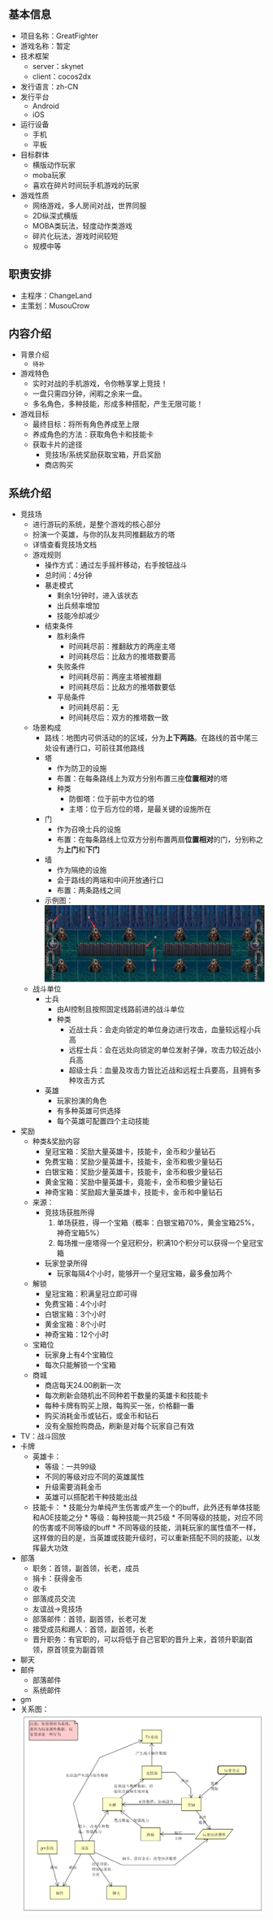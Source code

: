 ## 基本信息
* 项目名称：GreatFighter
* 游戏名称：暂定
* 技术框架
	* server：skynet
	* client：cocos2dx
* 发行语言：zh-CN
* 发行平台
	* Android
	* iOS
* 运行设备
	* 手机
	* 平板
* 目标群体
	* 横版动作玩家
	* moba玩家
	* 喜欢在碎片时间玩手机游戏的玩家
* 游戏性质
	* 网络游戏，多人房间对战，世界同服
	* 2D纵深式横版
	* MOBA类玩法，轻度动作类游戏
	* 碎片化玩法，游戏时间较短
	* 规模中等

## 职责安排
* 主程序：ChangeLand
* 主策划：MusouCrow

## 内容介绍
* 背景介绍
 	* `待补`  
 * 游戏特色
	 * 实时对战的手机游戏，令你畅享掌上竞技！
	 * 一盘只需四分钟，闲暇之余来一盘。
	 * 多名角色，多种技能，形成多种搭配，产生无限可能！
* 游戏目标
	* 最终目标：将所有角色养成至上限
	* 养成角色的方法：获取角色卡和技能卡
	* 获取卡片的途径
		* 竞技场/系统奖励获取宝箱，开启奖励
		* 商店购买

## 系统介绍
* 竞技场
	* 进行游玩的系统，是整个游戏的核心部分
	* 扮演一个英雄，与你的队友共同推翻敌方的塔
	* 详情查看竞技场文档
	* 游戏规则
		* 操作方式：通过左手摇杆移动，右手按钮战斗
		* 总时间：4分钟
		* 暴走模式
			* 剩余1分钟时，进入该状态
			* 出兵频率增加
			* 技能冷却减少
		* 结束条件
	    	* 胜利条件
		    	* 时间耗尽前：推翻敌方的两座主塔
		    	* 时间耗尽后：比敌方的推塔数要高
			* 失败条件
				* 时间耗尽前：两座主塔被推翻
				* 时间耗尽后：比敌方的推塔数要低
			* 平局条件
				* 时间耗尽前：无
				* 时间耗尽后：双方的推塔数一致
	* 场景构成
		* 路线：地图内可供活动的的区域，分为**上下两路**。在路线的首中尾三处设有通行口，可前往其他路线
		* 塔
			* 作为防卫的设施
			* 布置：在每条路线上为双方分别布置三座**位置相对**的塔
	    	* 种类
		    	* 防御塔：位于前中方位的塔
		    	* 主塔：位于后方位的塔，是最关键的设施所在
		* 门
			* 作为召唤士兵的设施
			* 布置：在每条路线上位双方分别布置两扇**位置相对**的门，分别称之为**上门**和**下门**
		* 墙
			* 作为隔绝的设施
			* 会于路线的两端和中间开放通行口
			* 布置：两条路线之间
		* 示例图： ![image](https://raw.githubusercontent.com/Manistein/Photos/master/IndenpentProject/GreatFighter/SketchMap.png)
	* 战斗单位
		* 士兵
			* 由AI控制且按照固定线路前进的战斗单位
			* 种类
				* 近战士兵：会走向锁定的单位身边进行攻击，血量较远程小兵高
				* 远程士兵：会在远处向锁定的单位发射子弹，攻击力较近战小兵高
				* 超级士兵：血量及攻击力皆比近战和远程士兵要高，且拥有多种攻击方式
		* 英雄
			* 玩家扮演的角色
			* 有多种英雄可供选择
			* 每个英雄可配置四个主动技能
* 奖励
	* 种类&奖励内容
		* 皇冠宝箱：奖励大量英雄卡，技能卡，金币和少量钻石
		* 免费宝箱：奖励少量英雄卡，技能卡，金币和极少量钻石
		* 白银宝箱：奖励少量英雄卡，技能卡，金币和极少量钻石
		* 黄金宝箱：奖励中量英雄卡，竟能卡，金币和极少量钻石
		* 神奇宝箱：奖励超大量英雄卡，技能卡，金币和中量钻石
	* 来源：
		* 竞技场获胜所得
			1. 单场获胜，得一个宝箱（概率：白银宝箱70%，黄金宝箱25%，神奇宝箱5%）
			2. 每场推一座塔得一个皇冠积分，积满10个积分可以获得一个皇冠宝箱
		* 玩家登录所得
		    * 玩家每隔4个小时，能够开一个皇冠宝箱，最多叠加两个
	* 解锁
		* 皇冠宝箱：积满皇冠立即可得
		* 免费宝箱：4个小时
		* 白银宝箱：3个小时
		* 黄金宝箱：8个小时
		* 神奇宝箱：12个小时
	* 宝箱位
		* 玩家身上有4个宝箱位
		* 每次只能解锁一个宝箱
	* 商城
		* 商店每天24.00刷新一次
		* 每次刷新会随机出不同种若干数量的英雄卡和技能卡
		* 每种卡牌有购买上限，每购买一张，价格翻一番
		* 购买消耗金币或钻石，或金币和钻石
		* 没有全服抢购商品，刷新是对每个玩家自己有效
* TV：战斗回放
* 卡牌
	* 英雄卡：
		* 等级：一共99级
		* 不同的等级对应不同的英雄属性
		* 升级需要消耗金币
		* 英雄可以搭配若干种技能出战
	* 技能卡：
	        * 技能分为单纯产生伤害或产生一个的buff，此外还有单体技能和AOE技能之分
	        * 等级：每种技能一共25级
	        * 不同等级的技能，对应不同的伤害或不同等级的buff
	        * 不同等级的技能，消耗玩家的属性值不一样，这样做的目的是，当英雄或技能升级时，可以重新搭配不同的技能，以发挥最大功效
* 部落
	* 职务：首领，副首领，长老，成员
	* 捐卡：获得金币
	* 收卡
	* 部落成员交流
	* 友谊战->竞技场
	* 部落邮件：首领，副首领，长老可发
	* 接受成员和踢人：首领，副首领，长老
	* 晋升职务：有官职的，可以将低于自己官职的晋升上来，首领升职副首领，原首领变为副首领
* 聊天
* 邮件
	* 部落邮件
	* 系统邮件
* gm
* 关系图：![image](https://raw.githubusercontent.com/Manistein/Photos/master/IndenpentProject/GreatFighter/SystemRelationShip.png)